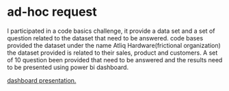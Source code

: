 
# ad-hoc request

I participated in a code basics challenge, it provide a data set and a set of question related to the dataset that need to be answered.
code bases provided the dataset under the name Atliq Hardware(frictional organization) the dataset provided is related to their sales, product and customers. A set of 10 question been provided that need to be answered and the results need to be presented using power bi dashboard.


[dashboard presentation.](https://github.com/nmrata0612/ad_hoc_request/blob/main/Atliq_Hardware_Dashboard.pdf)
